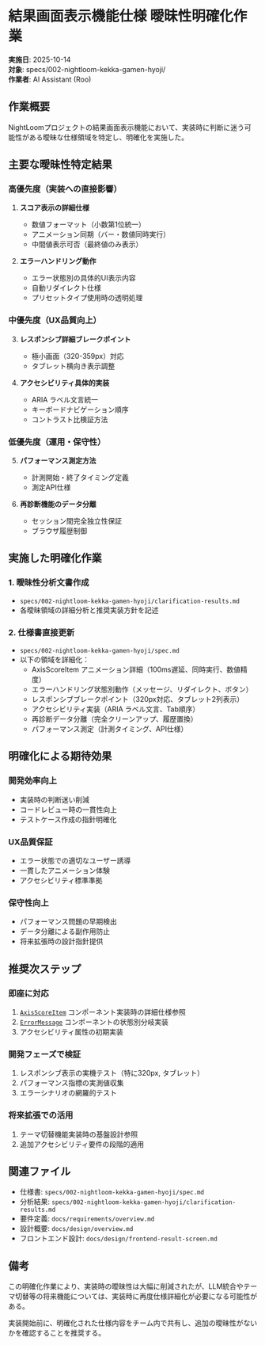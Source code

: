 # 結果画面表示機能仕様 曖昧性明確化作業

**実施日**: 2025-10-14  
**対象**: specs/002-nightloom-kekka-gamen-hyoji/  
**作業者**: AI Assistant (Roo)

## 作業概要

NightLoomプロジェクトの結果画面表示機能において、実装時に判断に迷う可能性がある曖昧な仕様領域を特定し、明確化を実施した。

## 主要な曖昧性特定結果

### 高優先度（実装への直接影響）
1. **スコア表示の詳細仕様**
   - 数値フォーマット（小数第1位統一）
   - アニメーション同期（バー・数値同時実行）
   - 中間値表示可否（最終値のみ表示）

2. **エラーハンドリング動作**
   - エラー状態別の具体的UI表示内容
   - 自動リダイレクト仕様
   - プリセットタイプ使用時の透明処理

### 中優先度（UX品質向上）
3. **レスポンシブ詳細ブレークポイント**
   - 極小画面（320-359px）対応
   - タブレット横向き表示調整

4. **アクセシビリティ具体的実装**
   - ARIA ラベル文言統一
   - キーボードナビゲーション順序
   - コントラスト比検証方法

### 低優先度（運用・保守性）
5. **パフォーマンス測定方法**
   - 計測開始・終了タイミング定義
   - 測定API仕様

6. **再診断機能のデータ分離**
   - セッション間完全独立性保証
   - ブラウザ履歴制御

## 実施した明確化作業

### 1. 曖昧性分析文書作成
- `specs/002-nightloom-kekka-gamen-hyoji/clarification-results.md`
- 各曖昧領域の詳細分析と推奨実装方針を記述

### 2. 仕様書直接更新
- `specs/002-nightloom-kekka-gamen-hyoji/spec.md`
- 以下の領域を詳細化：
  - AxisScoreItem アニメーション詳細（100ms遅延、同時実行、数値精度）
  - エラーハンドリング状態別動作（メッセージ、リダイレクト、ボタン）
  - レスポンシブブレークポイント（320px対応、タブレット2列表示）
  - アクセシビリティ実装（ARIA ラベル文言、Tab順序）
  - 再診断データ分離（完全クリーンアップ、履歴置換）
  - パフォーマンス測定（計測タイミング、API仕様）

## 明確化による期待効果

### 開発効率向上
- 実装時の判断迷い削減
- コードレビュー時の一貫性向上
- テストケース作成の指針明確化

### UX品質保証
- エラー状態での適切なユーザー誘導
- 一貫したアニメーション体験
- アクセシビリティ標準準拠

### 保守性向上
- パフォーマンス問題の早期検出
- データ分離による副作用防止
- 将来拡張時の設計指針提供

## 推奨次ステップ

### 即座に対応
1. [`AxisScoreItem`](../design/frontend-result-screen.md:109) コンポーネント実装時の詳細仕様参照
2. [`ErrorMessage`](../design/frontend-result-screen.md:43) コンポーネントの状態別分岐実装
3. アクセシビリティ属性の初期実装

### 開発フェーズで検証
1. レスポンシブ表示の実機テスト（特に320px, タブレット）
2. パフォーマンス指標の実測値収集
3. エラーシナリオの網羅的テスト

### 将来拡張での活用
1. テーマ切替機能実装時の基盤設計参照
2. 追加アクセシビリティ要件の段階的適用

## 関連ファイル

- 仕様書: `specs/002-nightloom-kekka-gamen-hyoji/spec.md`
- 分析結果: `specs/002-nightloom-kekka-gamen-hyoji/clarification-results.md`
- 要件定義: `docs/requirements/overview.md`
- 設計概要: `docs/design/overview.md`
- フロントエンド設計: `docs/design/frontend-result-screen.md`

## 備考

この明確化作業により、実装時の曖昧性は大幅に削減されたが、LLM統合やテーマ切替等の将来機能については、実装時に再度仕様詳細化が必要になる可能性がある。

実装開始前に、明確化された仕様内容をチーム内で共有し、追加の曖昧性がないかを確認することを推奨する。
